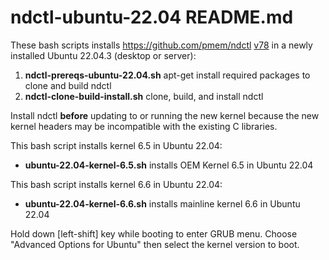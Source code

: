 # ndctl-ubuntu-22.04 README.md

These bash scripts installs https://github.com/pmem/ndctl [v78](https://github.com/pmem/ndctl/commit/a871e6153b11fe63780b37cdcb1eb347b296095c) in a newly installed Ubuntu 22.04.3 (desktop or server):

1. **ndctl-prereqs-ubuntu-22.04.sh** apt-get install required packages to clone and build ndctl
2. **ndctl-clone-build-install.sh** clone, build, and install ndctl

Install ndctl **before** updating to or running the new kernel because the new kernel headers may be incompatible with the existing C libraries.

This bash script installs kernel 6.5 in Ubuntu 22.04:
- **ubuntu-22.04-kernel-6.5.sh** installs OEM Kernel 6.5 in Ubuntu 22.04

This bash script installs kernel 6.6 in Ubuntu 22.04:
- **ubuntu-22.04-kernel-6.6.sh** installs mainline kernel 6.6 in Ubuntu 22.04

Hold down [left-shift] key while booting to enter GRUB menu.
Choose "Advanced Options for Ubuntu" then select the kernel version to boot.
